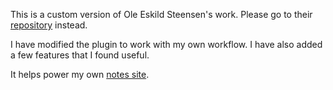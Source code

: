 This is a custom version of Ole Eskild Steensen's work. Please go to their [repository](https://github.com/oleeskild/obsidian-digital-garden) instead.

I have modified the plugin to work with my own workflow. I have also added a few features that I found useful.

It helps power my own [notes site](https://notes.bagerbach.com).